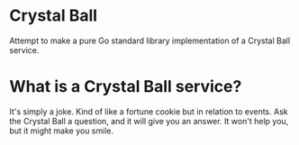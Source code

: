 # Crystal Ball

Attempt to make a pure Go standard library implementation of a Crystal Ball service.

# What is a Crystal Ball service?

It's simply a joke. Kind of like a fortune cookie but in relation to events. Ask the Crystal Ball a question,
and it will give you an answer. It won't help you, but it might make you smile.